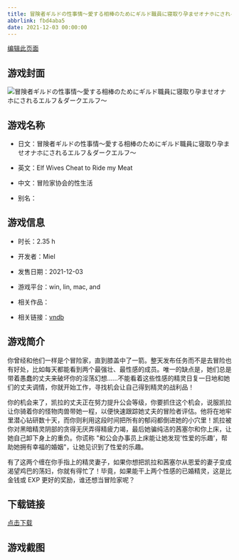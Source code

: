 ```yaml
---
title: 冒険者ギルドの性事情～愛する相棒のためにギルド職員に寝取り孕ませオナホにされるエルフ＆ダークエルフ～
abbrlink: fbd4aba5
date: 2021-12-03 00:00:00
---
```

[编辑此页面](https://github.com/ACG-3/ADV3-source/blob/main/source/_posts/%E5%86%92%E9%99%BA%E8%80%85%E3%82%AE%E3%83%AB%E3%83%89%E3%81%AE%E6%80%A7%E4%BA%8B%E6%83%85%EF%BD%9E%E6%84%9B%E3%81%99%E3%82%8B%E7%9B%B8%E6%A3%92%E3%81%AE%E3%81%9F%E3%82%81%E3%81%AB%E3%82%AE%E3%83%AB%E3%83%89%E8%81%B7%E5%93%A1%E3%81%AB%E5%AF%9D%E5%8F%96%E3%82%8A%E5%AD%95%E3%81%BE%E3%81%9B%E3%82%AA%E3%83%8A%E3%83%9B%E3%81%AB%E3%81%95%E3%82%8C%E3%82%8B%E3%82%A8%E3%83%AB%E3%83%95%EF%BC%86%E3%83%80%E3%83%BC%E3%82%AF%E3%82%A8%E3%83%AB%E3%83%95%EF%BD%9E.md)

## 游戏封面

![冒険者ギルドの性事情～愛する相棒のためにギルド職員に寝取り孕ませオナホにされるエルフ＆ダークエルフ～](https://pan.timero.xyz/d/onedrive/img_lib_001/%E5%86%92%E9%99%BA%E8%80%85%E3%82%AE%E3%83%AB%E3%83%89%E3%81%AE%E6%80%A7%E4%BA%8B%E6%83%85%EF%BD%9E%E6%84%9B%E3%81%99%E3%82%8B%E7%9B%B8%E6%A3%92%E3%81%AE%E3%81%9F%E3%82%81%E3%81%AB%E3%82%AE%E3%83%AB%E3%83%89%E8%81%B7%E5%93%A1%E3%81%AB%E5%AF%9D%E5%8F%96%E3%82%8A%E5%AD%95%E3%81%BE%E3%81%9B%E3%82%AA%E3%83%8A%E3%83%9B%E3%81%AB%E3%81%95%E3%82%8C%E3%82%8B%E3%82%A8%E3%83%AB%E3%83%95%EF%BC%86%E3%83%80%E3%83%BC%E3%82%AF%E3%82%A8%E3%83%AB%E3%83%95%EF%BD%9E_cover.avif)


## 游戏名称

- 日文：冒険者ギルドの性事情～愛する相棒のためにギルド職員に寝取り孕ませオナホにされるエルフ＆ダークエルフ～
- 英文：Elf Wives Cheat to Ride my Meat
- 中文：冒险家协会的性生活

- 别名：


## 游戏信息

- 时长：2.35 h
- 开发者：Miel
- 发售日期：2021-12-03
- 游戏平台：win, lin, mac, and
- 相关作品：

- 相关链接：[vndb](https://vndb.org/v32714)


## 游戏简介

你曾经和他们一样是个冒险家，直到膝盖中了一箭。整天发布任务而不是去冒险也有好处，比如每天都能看到两个最强壮、最性感的成员。唯一的缺点是，她们总是带着愚蠢的丈夫来破坏你的淫荡幻想......不能看着这些性感的精灵日复一日地和她们的丈夫调情，你就开始工作，寻找机会让自己得到精灵的战利品！

你的机会来了，凯拉的丈夫正在努力提升公会等级，你要抓住这个机会，说服凯拉让你骑着你的怪物肉兽带她一程，以便快速跟踪她丈夫的冒险者评估。他将在地牢里潜心钻研数十天，而你则利用这段时间把所有的郁闷都倒进她的小穴里！凯拉被你对黑暗精灵阴部的贪得无厌弄得精疲力竭，最后她骗纯洁的茜塞尔和你上床，让她自己卸下身上的重负。你谎称 "和公会办事员上床能让她发现'性爱的乐趣'，帮助她拥有幸福的婚姻"，让她见识到了性爱的乐趣。

有了这两个缠在你手指上的精灵妻子，如果你想把凯拉和茜塞尔从恩爱的妻子变成渴望鸡巴的荡妇，你就有得忙了！毕竟，如果能干上两个性感的已婚精灵，这是比金钱或 EXP 更好的奖励，谁还想当冒险家呢？




## 下载链接

[点击下载](https://pan.timero.xyz/onedrive/adv_lib_001/%E5%86%92%E9%99%BA%E8%80%85%E3%82%AE%E3%83%AB%E3%83%89%E3%81%AE%E6%80%A7%E4%BA%8B%E6%83%85%EF%BD%9E%E6%84%9B%E3%81%99%E3%82%8B%E7%9B%B8%E6%A3%92%E3%81%AE%E3%81%9F%E3%82%81%E3%81%AB%E3%82%AE%E3%83%AB%E3%83%89%E8%81%B7%E5%93%A1%E3%81%AB%E5%AF%9D%E5%8F%96%E3%82%8A%E5%AD%95%E3%81%BE%E3%81%9B%E3%82%AA%E3%83%8A%E3%83%9B%E3%81%AB%E3%81%95%E3%82%8C%E3%82%8B%E3%82%A8%E3%83%AB%E3%83%95%EF%BC%86%E3%83%80%E3%83%BC%E3%82%AF%E3%82%A8%E3%83%AB%E3%83%95%EF%BD%9E)


## 游戏截图


